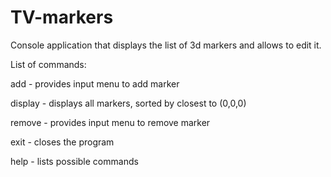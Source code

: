 # TV-markers

Console application that displays the list of 3d markers and allows to edit it.

List of commands:

add - provides input menu to add marker

display - displays all markers, sorted by closest to (0,0,0)

remove - provides input menu to remove marker

exit - closes the program

help - lists possible commands
